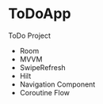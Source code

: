 # ToDoApp

ToDo Project

* Room
* MVVM
* SwipeRefresh
* Hilt
* Navigation Component
* Coroutine Flow
